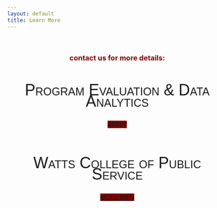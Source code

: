 ```yaml
---
layout: default
title: Learn More
---
```


<style>
h2 {
font-family: "Century Gothic", CenturyGothic, AppleGothic, sans-serif; 
  font-size: 36px; 
  font-style: normal; 
  font-variant: small-caps; 
  font-weight: 100;
  line-height: 26.4px;
  text-align: center;
}
h1 { 
  font-size: 36px;  
  color: maroon;
  text-align: center;
}
h3 {
  text-align: center;
  color: maroon;
}
img {
  display: block;
  margin-left: auto;
  margin-right: auto;
}
.uk-button-primary{
   align: middle;
   background-color: maroon;
 }
 </style>
 

 
 <br>



### contact us for more details:


## Program Evaluation & Data Analytics

<center>
<a class="uk-button uk-button-primary" href="https://asuonline.asu.edu/online-degree-programs/graduate/program-evaluation-and-data-analytics-ms/">APPLY</a>
</center>
<br>



## Watts College of Public Service

<center>
<a class="uk-button uk-button-primary" href="https://publicservice.asu.edu/programs/ms/program-evaluation-and-data-analytics-ms">MORE INFO</a>
</center>
<br>




<br>

